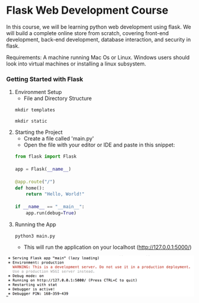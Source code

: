 # Flask Web Development Course

In this course, we will be learning python web development using flask. We will build
a complete online store from scratch, covering front-end development, back-end development,
database interaction, and security in flask.

Requirements: A machine running Mac Os or Linux. Windows users should look into virtual machines
or installing a linux subsystem. 

### Getting Started with Flask

1. Environment Setup
	* File and Directory Structure
	```
	mkdir templates
	```
	```
	mkdir static
	```
1. Starting the Project
	* Create a file called 'main.py'
	* Open the file with your editor or IDE and paste in this snippet:
	```python
	from flask import Flask

	app = Flask(__name__)

	@app.route("/")
	def home():
	    return "Hello, World!"
	    
	if __name__ == "__main__":
	    app.run(debug=True)
	```
1. Running the App
	```
	python3 main.py
	```
	* This will run the application on your localhost (http://127.0.0.1:5000/)
	
![alt text](https://github.com/ablaser5/FlaskCourse/blob/master/materials/running_the_app.png "Logo Title Text 1")
